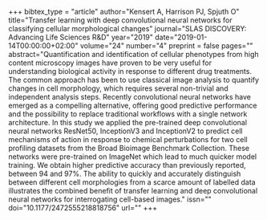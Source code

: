 +++
bibtex_type = "article"
author="Kensert A, Harrison PJ, Spjuth O"
title="Transfer learning with deep convolutional neural networks for classifying cellular morphological changes"
journal="SLAS DISCOVERY: Advancing Life Sciences R&D"
year="2019"
date="2019-01-14T00:00:00+02:00"
volume="24"
number="4"
preprint = false
pages=""
abstract="Quantification and identification of cellular phenotypes from high content microscopy images have proven to be very useful for understanding biological activity in response to different drug treatments. The common approach has been to use classical image analysis to quantify changes in cell morphology, which requires several non-trivial and independent analysis steps. Recently convolutional neural networks have emerged as a compelling alternative, offering good predictive performance and the possibility to replace traditional workflows with a single network architecture. In this study we applied the pre-trained deep convolutional neural networks ResNet50, InceptionV3 and InceptionV2 to predict cell mechanisms of action in response to chemical perturbations for two cell profiling datasets from the Broad Bioimage Benchmark Collection. These networks were pre-trained on ImageNet which lead to much quicker model training. We obtain higher predictive accuracy than previously reported, between 94 and 97%. The ability to quickly and accurately distinguish between different cell morphologies from a scarce amount of labelled data illustrates the combined benefit of transfer learning and deep convolutional neural networks for interrogating cell-based images."
issn=""
doi="10.1177/2472555218818756"
url=""
+++
